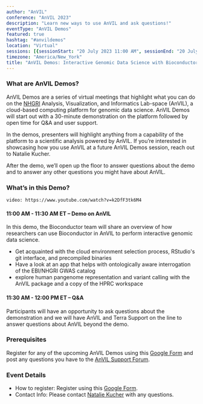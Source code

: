 ```yaml
---
author: "AnVIL"
conference: "AnVIL 2023"
description: "Learn new ways to use AnVIL and ask questions!"
eventType: "AnVIL Demos"
featured: true
hashtag: "#anvildemos"
location: "Virtual"
sessions: [{sessionStart: "20 July 2023 11:00 AM", sessionEnd: "20 July 2023 12:00 PM"}]
timezone: "America/New_York"
title: "AnVIL Demos: Interactive Genomic Data Science with Bioconductor"
---
```


<event-hero></event-hero>

### What are AnVIL Demos?

AnVIL Demos are a series of virtual meetings that highlight what you can do on the [NHGRI](https://www.genome.gov/) Analysis, Visualization, and Informatics Lab-space (AnVIL), a cloud-based computing platform for genomic data science. AnVIL Demos will start out with a 30-minute demonstration on the platform followed by open time for Q&A and user support.

In the demos, presenters will highlight anything from a capability of the platform to a scientific analysis powered by AnVIL. If you’re interested in showcasing how you use AnVIL at a future AnVIL Demos session, reach out to Natalie Kucher.

After the demo, we’ll open up the floor to answer questions about the demo and to answer any other questions you might have about AnVIL.

### What’s in this Demo?

`video: https://www.youtube.com/watch?v=k2DfF3tk6M4`

#### 11:00 AM - 11:30 AM ET – Demo on AnVIL

In this demo, the Bioconductor team will share an overview of how researchers can use Bioconductor in AnVIL to perform interactive genomic data science.

- Get acquainted with the cloud environment selection process, RStudio's git interface, and precompiled binaries
- Have a look at an app that helps with ontologically aware interrogation of the EBI/NHGRI GWAS catalog
- explore human pangenome representation and variant calling with the AnVIL package and a copy of the HPRC workspace

#### 11:30 AM - 12:00 PM ET – Q&A

Participants will have an opportunity to ask questions about the demonstration and we will have AnVIL and Terra Support on the line to answer questions about AnVIL beyond the demo.

### Prerequisites

Register for any of the upcoming AnVIL Demos using this [Google Form](https://docs.google.com/forms/d/e/1FAIpQLSf1pcj3UNbVK1CQMkT8ULL7-UAefUj_RZ9uShYgqrbcvTKJOA/viewform) and post any questions you have to the [AnVIL Support Forum](https://help.anvilproject.org/).

### Event Details

- How to register: Register using this [Google Form](https://docs.google.com/forms/d/e/1FAIpQLSf1pcj3UNbVK1CQMkT8ULL7-UAefUj_RZ9uShYgqrbcvTKJOA/viewform).
- Contact Info: Please contact [Natalie Kucher](mailto:nkucher3@jhu.edu) with any questions.

